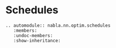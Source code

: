 # Schedules

```{eval-rst}
.. automodule:: nabla.nn.optim.schedules
   :members:
   :undoc-members:
   :show-inheritance:
```
